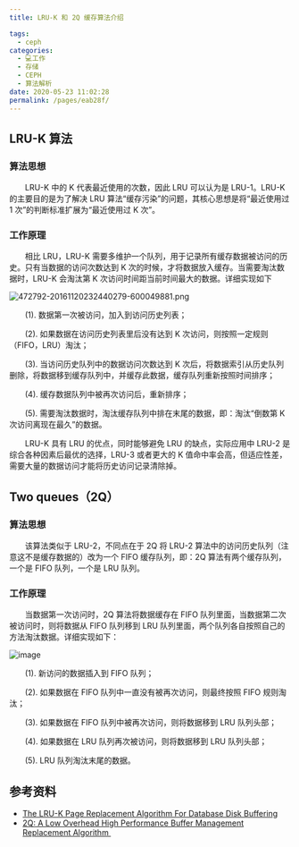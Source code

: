 ```yaml
---
title: LRU-K 和 2Q 缓存算法介绍

tags: 
  - ceph
categories: 
  - 💻工作
  - 存储
  - CEPH
  - 算法解析
date: 2020-05-23 11:02:28
permalink: /pages/eab28f/
---
```

## LRU-K 算法

### 算法思想

　　LRU-K 中的 K 代表最近使用的次数，因此 LRU 可以认为是 LRU-1。LRU-K 的主要目的是为了解决 LRU 算法“缓存污染”的问题，其核心思想是将“最近使用过 1 次”的判断标准扩展为“最近使用过 K 次”。

### 工作原理

　　相比 LRU，LRU-K 需要多维护一个队列，用于记录所有缓存数据被访问的历史。只有当数据的访问次数达到 K 次的时候，才将数据放入缓存。当需要淘汰数据时，LRU-K 会淘汰第 K 次访问时间距当前时间最大的数据。详细实现如下

![472792-20161120232440279-600049881.png](https://upload-images.jianshu.io/upload_images/2099201-a41c570dcac9fcad.png)

　　(1). 数据第一次被访问，加入到访问历史列表；

　　(2). 如果数据在访问历史列表里后没有达到 K 次访问，则按照一定规则（FIFO，LRU）淘汰；

　　(3). 当访问历史队列中的数据访问次数达到 K 次后，将数据索引从历史队列删除，将数据移到缓存队列中，并缓存此数据，缓存队列重新按照时间排序；

　　(4). 缓存数据队列中被再次访问后，重新排序；

　　(5). 需要淘汰数据时，淘汰缓存队列中排在末尾的数据，即：淘汰“倒数第 K 次访问离现在最久”的数据。

　　LRU-K 具有 LRU 的优点，同时能够避免 LRU 的缺点，实际应用中 LRU-2 是综合各种因素后最优的选择，LRU-3 或者更大的 K 值命中率会高，但适应性差，需要大量的数据访问才能将历史访问记录清除掉。

## Two queues（2Q）

### 算法思想

　　该算法类似于 LRU-2，不同点在于 2Q 将 LRU-2 算法中的访问历史队列（注意这不是缓存数据的）改为一个 FIFO 缓存队列，即：2Q 算法有两个缓存队列，一个是 FIFO 队列，一个是 LRU 队列。

### 工作原理

　　当数据第一次访问时，2Q 算法将数据缓存在 FIFO 队列里面，当数据第二次被访问时，则将数据从 FIFO 队列移到 LRU 队列里面，两个队列各自按照自己的方法淘汰数据。详细实现如下：

![image](http://upload-images.jianshu.io/upload_images/2099201-c7cd9fd3e6dd1a83.png)

　　(1). 新访问的数据插入到 FIFO 队列；

　　(2). 如果数据在 FIFO 队列中一直没有被再次访问，则最终按照 FIFO 规则淘汰；

　　(3). 如果数据在 FIFO 队列中被再次访问，则将数据移到 LRU 队列头部；

　　(4). 如果数据在 LRU 队列再次被访问，则将数据移到 LRU 队列头部；

　　(5). LRU 队列淘汰末尾的数据。


## 参考资料
 - [The LRU-K Page Replacement Algorithm For Database Disk Buffering](http://www.cs.cmu.edu/~christos/courses/721-resources/p297-o_neil.pdf)
 - [2Q: A Low Overhead High Performance Buffer Management Replacement Algorithm ](http://www.vldb.org/conf/1994/P439.PDF)
